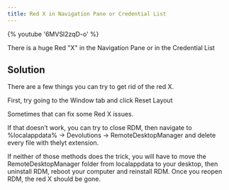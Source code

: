 ```yaml
---
title: Red X in Navigation Pane or Credential List
---
```

{% youtube '6MVSl2zqD-o' %}  

There is a huge Red "X" in the Navigation Pane or in the Credential List
## Solution
There are a few things you can try to get rid of the red X.  

First, try going to the Window tab and click Reset Layout  

Sometimes that can fix some Red X issues.  

If that doesn’t work, you can try to close RDM, then navigate to %localappdata% -> Devolutions -> RemoteDesktopManager and delete every file with thelyt extension.  

If neither of those methods does the trick, you will have to move the RemoteDesktopManager folder from localappdata to your desktop, then uninstall RDM, reboot your computer and reinstall RDM. Once you reopen RDM, the red X should be gone.
